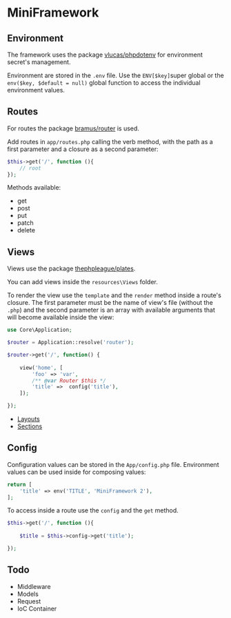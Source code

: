 # MiniFramework

## Environment

The framework uses the package [vlucas/phpdotenv](https://github.com/vlucas/phpdotenv) for environment secret's management.

Environment are stored in the `.env` file. Use the `ENV[$key]`super global or the `env($key, $default = null)` global function to access the individual environment values.

## Routes

For routes the package [bramus/router](https://github.com/bramus/router) is used.

Add routes in `app/routes.php` calling the verb method, with the path as a first parameter and a closure as a second parameter:

```php
$this->get('/', function (){
    // root
});
```

Methods available:

 - get
 - post
 - put
 - patch
 - delete

## Views 

Views use the package [thephpleague/plates](https://platesphp.com/).

You can add views inside the `resources\Views` folder. 

To render the view use the `template` and the `render` method inside a route's closure. The first parameter must be the name of view's file (without the `.php`) and the second parameter is an array with available arguments that will become available inside the view:

```php
use Core\Application;

$router = Application::resolve('router');

$router->get('/', function() { 
    
    view('home', [
        'foo' => 'var',
        /** @var Router $this */
        'title' =>  config('title'),
    ]);

});
```
- [Layouts](https://platesphp.com/templates/layouts/)
- [Sections](https://platesphp.com/templates/sections/)

## Config

Configuration values can be stored in the `App/config.php` file. Environment values can be used inside for composing values:

```php 
return [
    'title' => env('TITLE', 'MiniFramework 2'),
];
```

To access inside a route use the `config` and the `get` method.

```php
$this->get('/', function (){
    
    $title = $this->config->get('title');

});
```

## Todo

- Middleware
- Models
- Request
- IoC Container